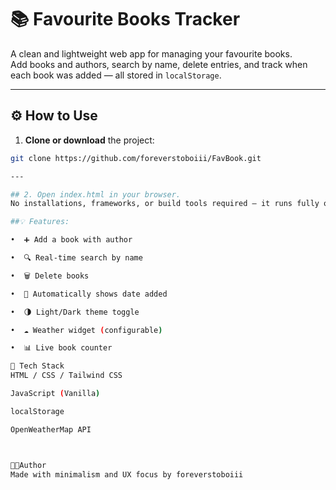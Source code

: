 # 📚 Favourite Books Tracker

A clean and lightweight web app for managing your favourite books.  
Add books and authors, search by name, delete entries, and track when each book was added — all stored in `localStorage`.

---

## ⚙️ How to Use

1. **Clone or download** the project:

```bash
git clone https://github.com/foreverstoboiii/FavBook.git

---

## 2. Open index.html in your browser.
No installations, frameworks, or build tools required — it runs fully offline.

##💡 Features:

•  ➕ Add a book with author

•  🔍 Real-time search by name

•  🗑️ Delete books

•  📅 Automatically shows date added

•  🌗 Light/Dark theme toggle

•  ☁️ Weather widget (configurable)

•  📊 Live book counter

🧠 Tech Stack
HTML / CSS / Tailwind CSS

JavaScript (Vanilla)

localStorage

OpenWeatherMap API



🧑‍💻Author
Made with minimalism and UX focus by foreverstoboiii

